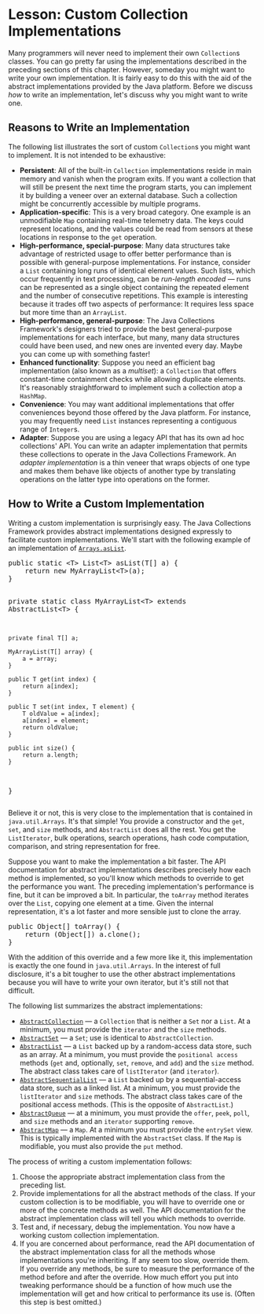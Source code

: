 <h1>Lesson: Custom Collection Implementations</h1>
<p>Many programmers will never need to implement their own <code>Collection</code>s classes. You can go pretty far using the implementations described in the preceding sections of this chapter. However, someday you might want to write your own implementation. It is fairly easy to do this with the aid of the abstract implementations provided by the Java platform. Before we discuss <em>how</em> to write an implementation, let&#39;s discuss why you might want to write one.</p>
<h2>Reasons to Write an Implementation</h2>
<p>The following list illustrates the sort of custom <code>Collection</code>s you might want to implement. It is not intended to be exhaustive:</p>
<ul>
<li><b>Persistent</b>: All of the built-in <code>Collection</code> implementations reside in main memory and vanish when the program exits. If you want a collection that will still be present the next time the program starts, you can implement it by building a veneer over an external database. Such a collection might be concurrently accessible by multiple programs.</li>
<li><b>Application-specific</b>: This is a very broad category. One example is an unmodifiable <code>Map</code> containing real-time telemetry data. The keys could represent locations, and the values could be read from sensors at these locations in response to the <code>get</code> operation.</li>
<li><b>High-performance, special-purpose</b>: Many data structures take advantage of restricted usage to offer better performance than is possible with general-purpose implementations. For instance, consider a <code>List</code> containing long runs of identical element values. Such lists, which occur frequently in text processing, can be <em>run-length encoded</em> &#151; runs can be represented as a single object containing the repeated element and the number of consecutive repetitions. This example is interesting because it trades off two aspects of performance: It requires less space but more time than an <code>ArrayList</code>.</li>
<li><b>High-performance, general-purpose</b>: The Java Collections Framework&#39;s designers tried to provide the best general-purpose implementations for each interface, but many, many data structures could have been used, and new ones are invented every day. Maybe you can come up with something faster!</li>
<li><b>Enhanced functionality</b>: Suppose you need an efficient bag implementation (also known as a <em>multiset</em>): a <code>Collection</code> that offers constant-time containment checks while allowing duplicate elements. It&#39;s reasonably straightforward to implement such a collection atop a <code>HashMap</code>.</li>
<li><b>Convenience</b>: You may want additional implementations that offer conveniences beyond those offered by the Java platform. For instance, you may frequently need <code>List</code> instances representing a contiguous range of <code>Integer</code>s.</li>
<li><b>Adapter</b>: Suppose you are using a legacy API that has its own ad hoc collections&#39; API. You can write an adapter implementation that permits these collections to operate in the Java Collections Framework. An <em>adapter implementation</em> is a thin veneer that wraps objects of one type and makes them behave like objects of another type by translating operations on the latter type into operations on the former.</li>
</ul>
<h2>How to Write a Custom Implementation</h2>
<p>Writing a custom implementation is surprisingly easy. The Java Collections Framework provides abstract implementations designed expressly to facilitate custom implementations. We&#39;ll start with the following example of an implementation of 
<a class="APILink" target="_blank" href="https://docs.oracle.com/javase/8/docs/api/java/util/Arrays.html#asList-T...-"><code>Arrays.asList</code></a>.</p>
<div class="codeblock"><pre>
public static &lt;T&gt; List&lt;T&gt; asList(T[] a) {
    return new MyArrayList&lt;T&gt;(a);
}

private static class MyArrayList&lt;T&gt; extends AbstractList&lt;T&gt; {

    private final T[] a;

    MyArrayList(T[] array) {
        a = array;
    }

    public T get(int index) {
        return a[index];
    }

    public T set(int index, T element) {
        T oldValue = a[index];
        a[index] = element;
        return oldValue;
    }

    public int size() {
        return a.length;
    }
}
</pre></div>
<p>Believe it or not, this is very close to the implementation that is contained in <code>java.util.Arrays</code>. It&#39;s that simple! You provide a constructor and the <code>get</code>, <code>set</code>, and <code>size</code> methods, and <code>AbstractList</code> does all the rest. You get the <code>ListIterator</code>, bulk operations, search operations, hash code computation, comparison, and string representation for free.</p>
<p>Suppose you want to make the implementation a bit faster. The API documentation for abstract implementations describes precisely how each method is implemented, so you&#39;ll know which methods to override to get the performance you want. The preceding implementation&#39;s performance is fine, but it can be improved a bit. In particular, the <code>toArray</code> method iterates over the <code>List</code>, copying one element at a time. Given the internal representation, it&#39;s a lot faster and more sensible just to clone the array.</p>
<div class="codeblock"><pre>
public Object[] toArray() {
    return (Object[]) a.clone();
}
</pre></div>
<p>With the addition of this override and a few more like it, this implementation is exactly the one found in <code>java.util.Arrays</code>. In the interest of full disclosure, it&#39;s a bit tougher to use the other abstract implementations because you will have to write your own iterator, but it&#39;s still not that difficult.</p>
<p>The following list summarizes the abstract implementations:</p>
<ul>
<li>
<a class="APILink" target="_blank" href="https://docs.oracle.com/javase/8/docs/api/java/util/AbstractCollection.html"><code>AbstractCollection</code></a> &#151; a <code>Collection</code> that is neither a <code>Set</code> nor a <code>List</code>. At a minimum, you must provide the <code>iterator</code> and the <code>size</code> methods.</li>
<li>
<a class="APILink" target="_blank" href="https://docs.oracle.com/javase/8/docs/api/java/util/AbstractSet.html"><code>AbstractSet</code></a> &#151; a <code>Set</code>; use is identical to <code>AbstractCollection</code>.</li>
<li>
<a class="APILink" target="_blank" href="https://docs.oracle.com/javase/8/docs/api/java/util/AbstractList.html"><code>AbstractList</code></a> &#151; a <code>List</code> backed up by a random-access data store, such as an array. At a minimum, you must provide the <code>positional access</code> methods (<code>get</code> and, optionally, <code>set</code>, <code>remove</code>, and <code>add</code>) and the <code>size</code> method. The abstract class takes care of <code>listIterator</code> (and <code>iterator</code>).</li>
<li>
<a class="APILink" target="_blank" href="https://docs.oracle.com/javase/8/docs/api/java/util/AbstractSequentialList.html"><code>AbstractSequentialList</code></a> &#151; a <code>List</code> backed up by a sequential-access data store, such as a linked list. At a minimum, you must provide the <code>listIterator</code> and <code>size</code> methods. The abstract class takes care of the positional access methods. (This is the opposite of <code>AbstractList</code>.)</li>
<li>
<a class="APILink" target="_blank" href="https://docs.oracle.com/javase/8/docs/api/java/util/AbstractQueue.html"><code>AbstractQueue</code></a> &#151; at a minimum, you must provide the <code>offer</code>, <code>peek</code>, <code>poll</code>, and <code>size</code> methods and an <code>iterator</code> supporting <code>remove</code>.</li>
<li>
<a class="APILink" target="_blank" href="https://docs.oracle.com/javase/8/docs/api/java/util/AbstractMap.html"><code>AbstractMap</code></a> &#151; a <code>Map</code>. At a minimum you must provide the <code>entrySet</code> view. This is typically implemented with the <code>AbstractSet</code> class. If the <code>Map</code> is modifiable, you must also provide the <code>put</code> method.</li>
</ul>
<p>The process of writing a custom implementation follows:</p>
<ol>
<li>Choose the appropriate abstract implementation class from the preceding list.</li>
<li>Provide implementations for all the abstract methods of the class. If your custom collection is to be modifiable, you will have to override one or more of the concrete methods as well. The API documentation for the abstract implementation class will tell you which methods to override.</li>
<li>Test and, if necessary, debug the implementation. You now have a working custom collection implementation.</li>
<li>If you are concerned about performance, read the API documentation of the abstract implementation class for all the methods whose implementations you&#39;re inheriting. If any seem too slow, override them. If you override any methods, be sure to measure the performance of the method before and after the override. How much effort you put into tweaking performance should be a function of how much use the implementation will get and how critical to performance its use is. (Often this step is best omitted.)</li>
</ol>
